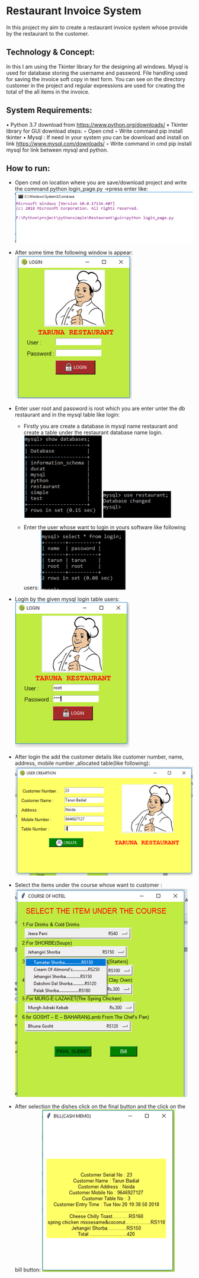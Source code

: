 # Restaurant Invoice System
In this project my aim to create a restaurant invoice system whose provide by the restaurant to the customer.

## Technology & Concept:
In this I am using the Tkinter library for the designing all windows. Mysql is used for database storing the username and password. File handling used for saving the invoice soft copy in text form. You can see on the directory customer in the project and regular expressions are used for creating the total of the all items in the invoice. 

## System Requirements:
• Python 3.7 download from https://www.python.org/downloads/
• Tkinter library for GUI download steps:
    ◦ Open cmd
    ◦ Write command pip install tkinter
• Mysql : If need in your system you can be download and install on link https://www.mysql.com/downloads/
    ◦ Write command in cmd  pip install mysql for link between mysql and python.

## How to run:
* Open cmd on location where you are save/download project and write the command python login_page.py ->press enter like:
![cmd](/restaurant/images/pyfileopen.png)

* After some time the following window is appear:
![open file in cmd](restaurant/images/login.png)

* Enter user root and password is root which you are enter unter the db restaurant and  in the mysql table like login:
    
    * Firstly you are create a database in mysql name restaurant and create a table under the restaurant database name login. 
    ![first screen](restaurant/images/database1.png)
    ![change database](restaurant/images/changedatabase.png)
    
    * Enter the user whose want to login in yours software like following users:
        ![table data show](restaurant/images/tablesdatashow.png)

* Login by the given mysql login table users:
![login](restaurant/images/login1.png)

* After login the add the customer details like customer number, name, address, mobile number ,allocated table(like following):
![Add Customer](restaurant/images/customer.png)

* Select the items under the course whose want to customer :
![Course item select]( restaurant/images/course.png)

* After selection the dishes click on the final button and the click on the bill button:
    ![Final Bill](restaurant/images/bill.png)